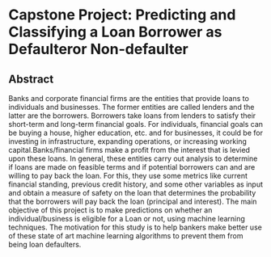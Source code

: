 # Capstone Project: Predicting and Classifying a Loan Borrower as Defaulteror Non-defaulter

## Abstract

Banks and corporate financial firms are the entities that provide loans to individuals and businesses. The former entities are called lenders and the latter are the borrowers. Borrowers take loans from lenders to satisfy their short-term and long-term financial goals. For individuals, financial goals can be buying a house, higher education, etc. and for businesses, it could be for investing in infrastructure, expanding operations, or increasing working capital.Banks/financial firms make a profit from the interest that is levied upon these loans. In general, these entities carry out analysis to determine if loans are made on feasible terms and if potential borrowers can and are willing to pay back the loan. For this, they use some metrics like current financial standing, previous credit history, and some other variables as input and obtain a measure of safety on the loan that determines the probability that the borrowers will pay back the loan (principal and interest). The main objective of this project is to make predictions on whether an individual/business is eligible for a Loan or not, using machine learning techniques. The motivation for this study is to help bankers make better use of these
state of art machine learning algorithms to prevent them from being loan defaulters.
